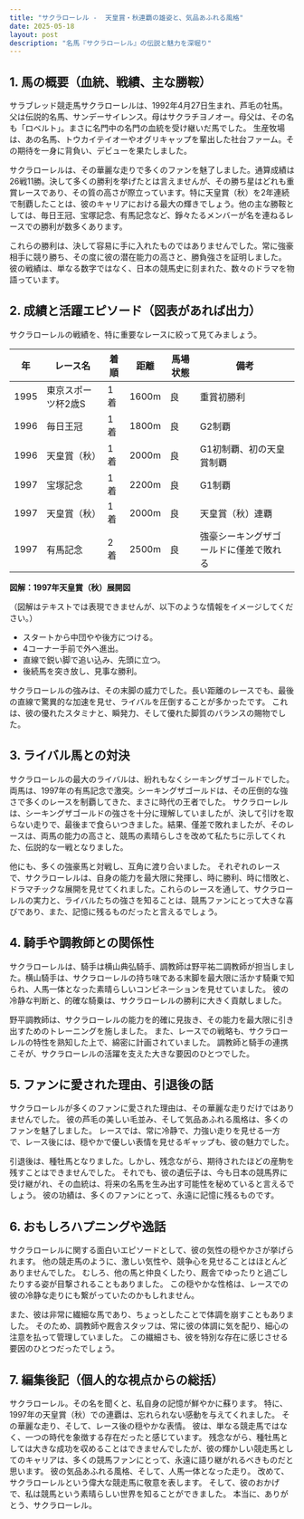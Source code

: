 ```yaml
---
title: "サクラローレル -  天皇賞・秋連覇の雄姿と、気品あふれる風格"
date: 2025-05-18
layout: post
description: "名馬『サクラローレル』の伝説と魅力を深堀り"
---
```


## 1. 馬の概要（血統、戦績、主な勝鞍）

サラブレッド競走馬サクラローレルは、1992年4月27日生まれ、芦毛の牡馬。父は伝説的名馬、サンデーサイレンス。母はサクラチヨノオー。母父は、その名も「ロベルト」。まさに名門中の名門の血統を受け継いだ馬でした。  生産牧場は、あの名馬、トウカイテイオーやオグリキャップを輩出した社台ファーム。その期待を一身に背負い、デビューを果たしました。

サクラローレルは、その華麗な走りで多くのファンを魅了しました。通算成績は26戦11勝。決して多くの勝利を挙げたとは言えませんが、その勝ち星はどれも重賞レースであり、その質の高さが際立っています。特に天皇賞（秋）を2年連続で制覇したことは、彼のキャリアにおける最大の輝きでしょう。他の主な勝鞍としては、毎日王冠、宝塚記念、有馬記念など、錚々たるメンバーが名を連ねるレースでの勝利が数多くあります。  

これらの勝利は、決して容易に手に入れたものではありませんでした。常に強豪相手に競り勝ち、その度に彼の潜在能力の高さと、勝負強さを証明しました。  彼の戦績は、単なる数字ではなく、日本の競馬史に刻まれた、数々のドラマを物語っています。


## 2. 成績と活躍エピソード（図表があれば出力）

サクラローレルの戦績を、特に重要なレースに絞って見てみましょう。

| 年 | レース名          | 着順 | 距離 | 馬場状態 | 備考                                      |
|---|-----------------|-----|------|---------|-------------------------------------------|
| 1995 | 東京スポーツ杯2歳S | 1着 | 1600m | 良      | 重賞初勝利                                |
| 1996 | 毎日王冠          | 1着 | 1800m | 良      | G2制覇                                    |
| 1996 | 天皇賞（秋）      | 1着 | 2000m | 良      | G1初制覇、初の天皇賞制覇                  |
| 1997 | 宝塚記念          | 1着 | 2200m | 良      | G1制覇                                    |
| 1997 | 天皇賞（秋）      | 1着 | 2000m | 良      | 天皇賞（秋）連覇                          |
| 1997 | 有馬記念          | 2着 | 2500m | 良      | 強豪シーキングザゴールドに僅差で敗れる     |


**図解：1997年天皇賞（秋）展開図**

（図解はテキストでは表現できませんが、以下のような情報をイメージしてください。）

* スタートから中団やや後方につける。
* 4コーナー手前で外へ進出。
* 直線で鋭い脚で追い込み、先頭に立つ。
* 後続馬を突き放し、見事な勝利。


サクラローレルの強みは、その末脚の威力でした。長い距離のレースでも、最後の直線で驚異的な加速を見せ、ライバルを圧倒することが多かったです。  これは、彼の優れたスタミナと、瞬発力、そして優れた脚質のバランスの賜物でした。


## 3. ライバル馬との対決

サクラローレルの最大のライバルは、紛れもなくシーキングザゴールドでした。両馬は、1997年の有馬記念で激突。シーキングザゴールドは、その圧倒的な強さで多くのレースを制覇してきた、まさに時代の王者でした。  サクラローレルは、シーキングザゴールドの強さを十分に理解していましたが、決して引けを取らない走りで、最後まで食らいつきました。結果、僅差で敗れましたが、そのレースは、両馬の能力の高さと、競馬の素晴らしさを改めて私たちに示してくれた、伝説的な一戦となりました。

他にも、多くの強豪馬と対戦し、互角に渡り合いました。  それぞれのレースで、サクラローレルは、自身の能力を最大限に発揮し、時に勝利、時に惜敗と、ドラマチックな展開を見せてくれました。これらのレースを通して、サクラローレルの実力と、ライバルたちの強さを知ることは、競馬ファンにとって大きな喜びであり、また、記憶に残るものだったと言えるでしょう。


## 4. 騎手や調教師との関係性

サクラローレルは、騎手は横山典弘騎手、調教師は野平祐二調教師が担当しました。横山騎手は、サクラローレルの持ち味である末脚を最大限に活かす騎乗で知られ、人馬一体となった素晴らしいコンビネーションを見せていました。  彼の冷静な判断と、的確な騎乗は、サクラローレルの勝利に大きく貢献しました。

野平調教師は、サクラローレルの能力を的確に見抜き、その能力を最大限に引き出すためのトレーニングを施しました。  また、レースでの戦略も、サクラローレルの特性を熟知した上で、綿密に計画されていました。  調教師と騎手の連携こそが、サクラローレルの活躍を支えた大きな要因のひとつでした。


## 5. ファンに愛された理由、引退後の話

サクラローレルが多くのファンに愛された理由は、その華麗な走りだけではありませんでした。  彼の芦毛の美しい毛並み、そして気品あふれる風格は、多くのファンを魅了しました。  レースでは、常に冷静で、力強い走りを見せる一方で、レース後には、穏やかで優しい表情を見せるギャップも、彼の魅力でした。

引退後は、種牡馬となりました。しかし、残念ながら、期待されたほどの産駒を残すことはできませんでした。  それでも、彼の遺伝子は、今も日本の競馬界に受け継がれ、その血統は、将来の名馬を生み出す可能性を秘めていると言えるでしょう。  彼の功績は、多くのファンにとって、永遠に記憶に残るものです。


## 6. おもしろハプニングや逸話

サクラローレルに関する面白いエピソードとして、彼の気性の穏やかさが挙げられます。  他の競走馬のように、激しい気性や、競争心を見せることはほとんどありませんでした。  むしろ、他の馬と仲良くしたり、厩舎でゆったりと過ごしたりする姿が目撃されることもありました。  この穏やかな性格は、レースでの彼の冷静な走りにも繋がっていたのかもしれません。

また、彼は非常に繊細な馬であり、ちょっとしたことで体調を崩すこともありました。  そのため、調教師や厩舎スタッフは、常に彼の体調に気を配り、細心の注意を払って管理していました。  この繊細さも、彼を特別な存在に感じさせる要因のひとつだったでしょう。


## 7. 編集後記（個人的な視点からの総括）

サクラローレル。その名を聞くと、私自身の記憶が鮮やかに蘇ります。  特に、1997年の天皇賞（秋）での連覇は、忘れられない感動を与えてくれました。  その華麗な走り、そして、レース後の穏やかな表情。  彼は、単なる競走馬ではなく、一つの時代を象徴する存在だったと感じています。  残念ながら、種牡馬としては大きな成功を収めることはできませんでしたが、彼の輝かしい競走馬としてのキャリアは、多くの競馬ファンにとって、永遠に語り継がれるべきものだと思います。  彼の気品あふれる風格、そして、人馬一体となった走り。  改めて、サクラローレルという偉大な競走馬に敬意を表します。  そして、彼のおかげで、私は競馬という素晴らしい世界を知ることができました。  本当に、ありがとう、サクラローレル。
